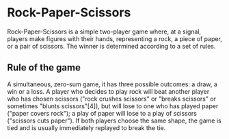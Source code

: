 # Rock-Paper-Scissors
Rock-Paper-Scissors is a simple two-player game where, at a signal, players make figures with their hands, representing a rock, a piece of paper, or a pair of scissors. The winner is determined according to a set of rules. 

## Rule of the game
A simultaneous, zero-sum game, it has three possible outcomes: a draw, a win or a loss.
A player who decides to play rock will beat another player who has chosen scissors ("rock crushes scissors" or "breaks scissors" or sometimes "blunts scissors"[4]), but will lose to one who has played paper ("paper covers rock");
a play of paper will lose to a play of scissors ("scissors cuts paper").
If both players choose the same shape, the game is tied and is usually immediately replayed to break the tie.
